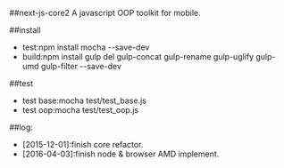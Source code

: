 ##next-js-core2
A javascript OOP toolkit for mobile.

##install
+ test:npm install mocha --save-dev
+ build:npm install gulp del gulp-concat gulp-rename gulp-uglify gulp-umd gulp-filter --save-dev


##test
+ test base:mocha test/test_base.js
+ test oop:mocha test/test_oop.js

##log:
+ [2015-12-01]:finish core refactor.
+ [2016-04-03]:finish node & browser AMD implement.



